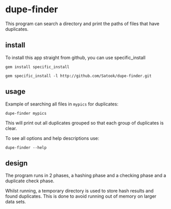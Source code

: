 dupe-finder
===============

This program can search a directory and print the paths of files that have duplicates.

install
----------

To install this app straight from github, you can use specific_install

```
gem install specific_install

gem specific_install -l http://github.com/Satook/dupe-finder.git
```

usage
----------

Example of searching all files in `mypics` for duplicates:

```
dupe-finder mypics
```

This will print out all duplicates grouped so that each group of duplicates is clear.

To see all options and help descriptions use:

```
dupe-finder --help
```

design
----------

The program runs in 2 phases, a hashing phase and a checking phase and a duplicate check phase.

Whilst running, a temporary directory is used to store hash results and found duplicates. This
is done to avoid running out of memory on larger data sets.
